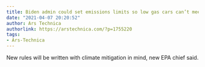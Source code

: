 ```yaml
---
title: Biden admin could set emissions limits so low gas cars can’t meet them
date: "2021-04-07 20:20:52"
author: Ars Technica
authorlink: https://arstechnica.com/?p=1755220
tags:
- Ars-Technica
---
```

New rules will be written with climate mitigation in mind, new EPA chief said.